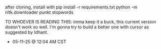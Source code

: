 after cloning, install with
pip install -r requirements.txt
python -m nltk.downloader punkt stopwords


TO WHOEVER IS READING THIS:
imma keep it a buck, this current version doesn't work so well. I'm gonna try to build a better one with cursor as suggested by Idhant. 
- 05-11-25 @ 12:04 AM CST
